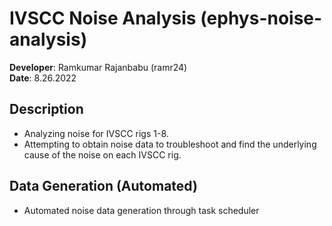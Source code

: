 # IVSCC Noise Analysis (ephys-noise-analysis)

**Developer**: Ramkumar Rajanbabu (ramr24)    
**Date**: 8.26.2022

## Description
- Analyzing noise for IVSCC rigs 1-8.   
- Attempting to obtain noise data to troubleshoot and find the underlying cause of the noise on each IVSCC rig.

## Data Generation (Automated)
- Automated noise data generation through task scheduler  
